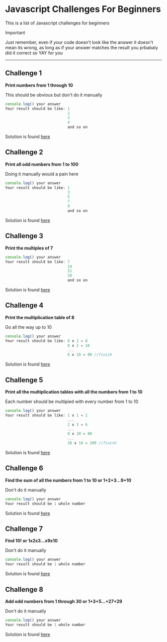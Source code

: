 # Javascript Challenges For Beginners
This is a list of Javascript challenges for beginners
> [!IMPORTANT]
> Just remember, even if your code doesn't look like the answer it doesn't mean its wrong, as long as if your answer matches the result you prbabaly did it correct so YAY for you

---

## Challenge 1

**Print numbers from 1 through 10**

This should be obvious but don't do it manually

```javascript
console.log() your answer
Your result should be like: 1
                            2
                            3
                            4
                            and so on
```

Solution is found [here](challenge_1.html)

## Challenge 2

**Print all odd numbers from 1 to 100**

Doing it manually would a pain here

```javascript
console.log() your answer
Your result should be like: 1
                            3
                            5
                            7
                            9
                            and so on
```

Solution is found [here](challenge_2.html)

## Challenge 3

**Print the multiples of 7**

```javascript
console.log() your answer
Your result should be like: 7
                            14
                            21
                            28
                            and so on
```

Solution is found [here](challenge_3.html) 

## Challenge 4

**Print the multiplication table of 8**

Go all the way up to 10

```javascript
console.log() your answer
Your result should be like: 8 x 1 = 8
                            8 x 2 = 16
                            ...
                            8 x 10 = 80 //finish
```

Solution is found [here](challenge_4.html) 

## Challenge 5

**Print all the multiplication tables with all the numbers from 1 to 10**

Each number should be multipied with every number from 1 to 10

```javascript
console.log() your answer
Your result should be like: 1 x 1 = 1
                            ...
                            2 x 3 = 6
                            ...
                            8 x 10 = 80
                            ...
                            10 x 10 = 100 //finish
```

Solution is found [here](challenge_5.html) 

## Challenge 6

**Find the sum of all the numbers from 1 to 10 or 1+2+3...9+10**

Don't do it manually

```javascript
console.log() your answer
Your result should be 1 whole number
```

Solution is found [here](challenge_6.html) 

## Challenge 7

**Find 10! or 1x2x3...x9x10**

Don't do it manually

```javascript
console.log() your answer
Your result should be 1 whole number
```

Solution is found [here](challenge_7.html) 

## Challenge 8

**Add odd numbers from 1 through 30 or 1+3+5...+27+29**

Don't do it manually

```javascript
console.log() your answer
Your result should be 1 whole number
```

Solution is found [here](challenge_7.html) 